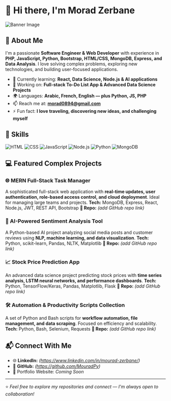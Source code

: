 # 👋 Hi there, I'm **Morad Zerbane**

![Banner Image](https://images.unsplash.com/photo-1555066931-4365d14bab8c?ixlib=rb-4.0.3&ixid=M3wxMjA3fDB8MHxwaG90by1wYWdlfHx8fGVufDB8fHx8fA%253D%253D&auto=format&fit=crop&w=2070&q=80)

## 🚀 About Me

I'm a passionate **Software Engineer & Web Developer** with experience in **PHP, JavaScript, Python, Bootstrap, HTML/CSS, MongoDB, Express, and Data Analysis**. I love solving complex problems, exploring new technologies, and building user-focused applications.

* 🌱 Currently learning: **React, Data Science, Node.js & AI applications**
* 🔭 Working on: **Full-stack To-Do List App & Advanced Data Science Projects**
* 🌍 Languages: **Arabic, French, English — plus Python, JS, PHP**
* 📫 Reach me at: **[morad0894@gmail.com](mailto:mouradzerbane@gmail.com)**
* ⚡ Fun fact: **I love traveling, discovering new ideas, and challenging myself**

## 🧠 Skills

![HTML](https://img.shields.io/badge/-HTML-E34F26?style=flat-square\&logo=html5\&logoColor=white)
![CSS](https://img.shields.io/badge/-CSS-1572B6?style=flat-square\&logo=css3\&logoColor=white)
![JavaScript](https://img.shields.io/badge/-JavaScript-F7DF1E?style=flat-square\&logo=javascript\&logoColor=black)
![Node.js](https://img.shields.io/badge/-Node.js-339933?style=flat-square\&logo=node.js\&logoColor=white)
![Python](https://img.shields.io/badge/-Python-3776AB?style=flat-square\&logo=python\&logoColor=white)
![MongoDB](https://img.shields.io/badge/-MongoDB-47A248?style=flat-square\&logo=mongodb\&logoColor=white)

## 💻 Featured Complex Projects

### 🌐 MERN Full-Stack Task Manager

A sophisticated full-stack web application with **real-time updates, user authentication, role-based access control, and cloud deployment**. Ideal for managing large teams and projects.
**Tech:** MongoDB, Express, React, Node.js, JWT, REST API, Bootstrap
**🔗 Repo:** *(add GitHub repo link)*

### 🤖 AI-Powered Sentiment Analysis Tool

A Python-based AI project analyzing social media posts and customer reviews using **NLP, machine learning, and data visualization**.
**Tech:** Python, scikit-learn, Pandas, NLTK, Matplotlib
**🔗 Repo:** *(add GitHub repo link)*

### 📈 Stock Price Prediction App

An advanced data science project predicting stock prices with **time series analysis, LSTM neural networks, and performance dashboards**.
**Tech:** Python, TensorFlow/Keras, Pandas, Matplotlib, Flask
**🔗 Repo:** *(add GitHub repo link)*

### 🛠 Automation & Productivity Scripts Collection

A set of Python and Bash scripts for **workflow automation, file management, and data scraping**. Focused on efficiency and scalability.
**Tech:** Python, Bash, Selenium, Requests
**🔗 Repo:** *(add GitHub repo link)*

## 📬 Connect With Me

* 🌐 **LinkedIn:** *(https://www.linkedin.com/in/mourad-zerbane/)*
* 💼 **GitHub:** *(https://github.com/MouradPy)*
* 📝 Portfolio Website: *Coming Soon*

---

⭐️ *Feel free to explore my repositories and connect — I'm always open to collaboration!*
